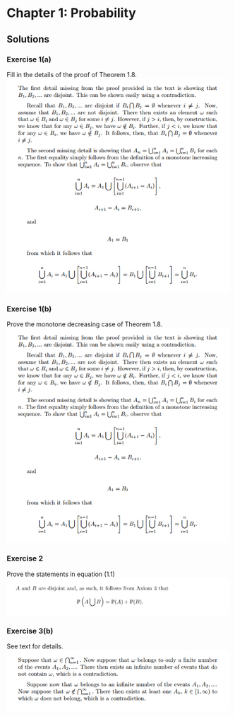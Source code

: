 # Chapter 1: Probability
## Solutions
### Exercise 1(a)
Fill in the details of the proof of Theorem 1.8.
![alt text](latex/ch1_1a.png "Exercise 1a Solution")
### Exercise 1(b)
Prove the monotone decreasing case of Theorem 1.8.
![alt text](latex/ch1_1a.png "Exercise 1a Solution")
### Exercise 2
Prove the statements in equation (1.1)
![alt text](latex/ch1_2.png "Exercise 2 Solution")
### Exercise 3(b)
See text for details.
![alt text](latex/ch1_3b.png "Exercise 3b Solution")